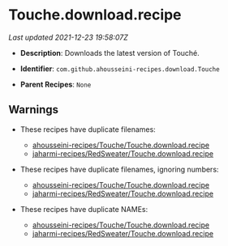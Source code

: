 # Touche.download.recipe

_Last updated 2021-12-23 19:58:07Z_

- **Description**: Downloads the latest version of Touché.

- **Identifier**: `com.github.ahousseini-recipes.download.Touche`

- **Parent Recipes**: `None`

## Warnings

- These recipes have duplicate filenames:
    - [ahousseini-recipes/Touche/Touche.download.recipe](/autopkg-dupe-tracker/ahousseini-recipes/Touche/Touche.download.recipe)
    - [jaharmi-recipes/RedSweater/Touche.download.recipe](/autopkg-dupe-tracker/jaharmi-recipes/RedSweater/Touche.download.recipe)

- These recipes have duplicate filenames, ignoring numbers:
    - [ahousseini-recipes/Touche/Touche.download.recipe](/autopkg-dupe-tracker/ahousseini-recipes/Touche/Touche.download.recipe)
    - [jaharmi-recipes/RedSweater/Touche.download.recipe](/autopkg-dupe-tracker/jaharmi-recipes/RedSweater/Touche.download.recipe)

- These recipes have duplicate NAMEs:
    - [ahousseini-recipes/Touche/Touche.download.recipe](/autopkg-dupe-tracker/ahousseini-recipes/Touche/Touche.download.recipe)
    - [jaharmi-recipes/RedSweater/Touche.download.recipe](/autopkg-dupe-tracker/jaharmi-recipes/RedSweater/Touche.download.recipe)
